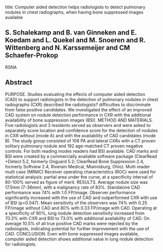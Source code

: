 title: Computer aided detection helps radiologists to detect pulmonary nodules in chest radiographs, when having bone suppressed images available

## S. Schalekamp and B. van Ginneken and E. Koedam and L. Quekel and M. Snoeren and R. Wittenberg and N. Karssemeijer and CM Schaefer-Prokop
RSNA


## Abstract
PURPOSE. Studies evaluating the effects of computer aided detection (CAD) to support radiologists in the detection of pulmonary nodules in chest radiographs (CXR) described the radiologists? difficulties to discriminate from false positive candidates. We investigated the effect of an improved CAD system on nodule detection performance in CXR with the additional availability of bone suppression images (BSI). METHOD AND MATERIALS. Five radiologists and 3 residents served as observers and were asked to separately score location and confidence score for the detection of nodules in CXR without (mode A) and with the availability of CAD candidates (mode B). The study group consisted of 108 PA and lateral CXRs with a CT proven solitary pulmonary nodule and 192 age-matched CT proven negative controls. For both reading modes readers had BSI available. CAD marks and BSI were created by a commercially available software package (ClearRead +Detect 5.2, formerly Onguard 5.2; ClearRead Bone Suppression 2.4, formerly Softview 2.4, Riverain Medical, Miamisburg, Ohio). Multi reader multi case (MRMC) Receiver operating characteristics (ROC) were used for statistical analysis: partial area under the curve, at a specificity interval of 80-100% served as figure of merit. RESULTS. Average nodule size was 17.5mm (7-36mm), with a malignancy rate of 83%. Standalone CAD performance was 74% with 1.0 FP/image. Observer performance significantly increased with the use of CAD and outperformed CXR with use of BSI (p=0.047). Mean sensitivity of the observers was 74% with 0.25 FP/image without CAD and 80% with 0.33 FP/image with CAD. Operating at a specificity of 90%, lung nodule detection sensitivity increased from 70.3% with CXR and BSI to 73.0% with additional availability of CAD. On average 10.5% of all true positive CAD marks were rejected by the radiologists, indicating potential for further improvement with the use of CAD. CONCLUSION. Even with bone suppressed images available, computer aided detection shows additional value in lung nodule detection for radiologists.

